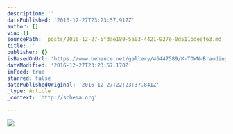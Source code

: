 ```yaml
---
description: ''
datePublished: '2016-12-27T23:23:57.917Z'
author: []
via: {}
sourcePath: _posts/2016-12-27-5fdae189-5a03-4421-927e-0d511bdeef63.md
title: ''
publisher: {}
isBasedOnUrl: 'https://www.behance.net/gallery/46447589/K-TOWN-Branding'
dateModified: '2016-12-27T23:23:57.170Z'
inFeed: true
starred: false
datePublishedOriginal: '2016-12-27T22:23:37.841Z'
_type: Article
_context: 'http://schema.org'

---
```

![](https://the-grid-user-content.s3-us-west-2.amazonaws.com/02cbd6ed-4b57-47b0-bd3e-766659fa70f1.jpg)